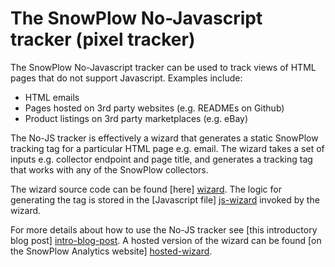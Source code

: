 # The SnowPlow No-Javascript tracker (pixel tracker)

The SnowPlow No-Javascript tracker can be used to track views of HTML pages that do not support Javascript. Examples include:

* HTML emails
* Pages hosted on 3rd party websites (e.g. READMEs on Github)
* Product listings on 3rd party marketplaces (e.g. eBay)

The No-JS tracker is effectively a wizard that generates a static SnowPlow tracking tag for a particular HTML page e.g. email. The wizard takes a set of inputs e.g. collector endpoint and page title, and generates a tracking tag that works with any of the SnowPlow collectors.

The wizard source code can be found [here] [wizard]. The logic for generating the tag is stored in the [Javascript file] [js-wizard] invoked by the wizard.

For more details about how to use the No-JS tracker see [this introductory blog post] [intro-blog-post]. A hosted version of the wizard can be found [on the SnowPlow Analytics website] [hosted-wizard].

[wizard]: https://github.com/snowplow/snowplow/blob/master/1-trackers/no-js-tracker/html/no-js-embed-code-generator.html
[js-wizard]: https://github.com/snowplow/snowplow/blob/master/1-trackers/no-js-tracker/js/no-js-tracker.js
[intro-blog-post]: http://snowplowanalytics.com/blog/2013/01/29/introducing-the-no-js-tracker/
[hosted-wizard]: http://snowplowanalytics.com/no-js-tracker.html